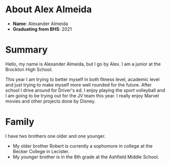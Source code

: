 # About Alex Almeida
- **Name**: Alexander Almeida
- **Graduating from BHS**: 2021


# Summary 
Hello, my name is Alexander Almeida, but I go by Alex. I am a junior at the Brockton High School.

This year I am trying to better myself in both fitness level, academic level and just trying to make myself more well rounded for the future. After school I drive around for Driver's ed. I enjoy playing the sport volleyball and I am going to be trying out for the JV team this year. I really enjoy Marvel movies and other projects done by Disney.
# Family
I have two brothers one older and one younger. 

- My older brother Robert is currently a sophomore in college at the Becker College in Lecister.
- My younger brother is in the 8th grade at the Ashfield Middle School.